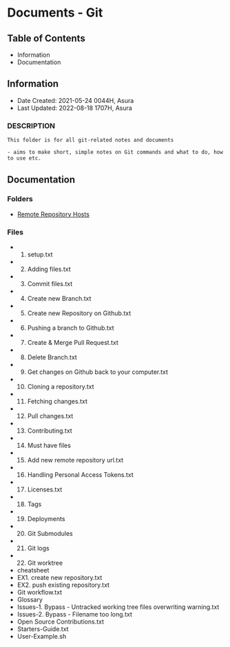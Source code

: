 # Documents - Git

## Table of Contents
- Information
- Documentation

## Information
+ Date Created: 2021-05-24 0044H, Asura
+ Last Updated: 2022-08-18 1707H, Asura

### DESCRIPTION
```
This folder is for all git-related notes and documents

- aims to make short, simple notes on Git commands and what to do, how to use etc.
```

## Documentation

### Folders
+ [Remote Repository Hosts](Remote%20Repository%20Hosts)

### Files

- 1. setup.txt
- 2. Adding files.txt
- 3. Commit files.txt
- 4. Create new Branch.txt
- 5. Create new Repository on Github.txt
- 6. Pushing a branch to Github.txt
- 7. Create & Merge Pull Request.txt
- 8. Delete Branch.txt
- 9. Get changes on Github back to your computer.txt
- 10. Cloning a repository.txt
- 11. Fetching changes.txt
- 12. Pull changes.txt
- 13. Contributing.txt
- 14. Must have files
- 15. Add new remote repository url.txt
- 16. Handling Personal Access Tokens.txt
- 17. Licenses.txt
- 18. Tags
- 19. Deployments
- 20. Git Submodules
- 21. Git logs
- 22. Git worktree
- cheatsheet
- EX1. create new repository.txt
- EX2. push existing repository.txt
- Git workflow.txt
- Glossary
- Issues-1. Bypass - Untracked working tree files overwriting warning.txt
- Issues-2. Bypass - Filename too long.txt
- Open Source Contributions.txt
- Starters-Guide.txt
- User-Example.sh





